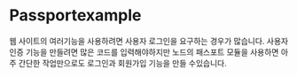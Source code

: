 Passportexample
=====================

웹 사이트의 여러기능을 사용하려면 사용자 로그인을 요구하는 경우가 많습니다. 사용자 인증 기능을 만들려면 많은 코드를 입력해야하지만 노드의 패스포트 모듈을 사용하면 아주 간단한 작업만으로도 로그인과 회원가입 기능을 만들 수있습니다.
